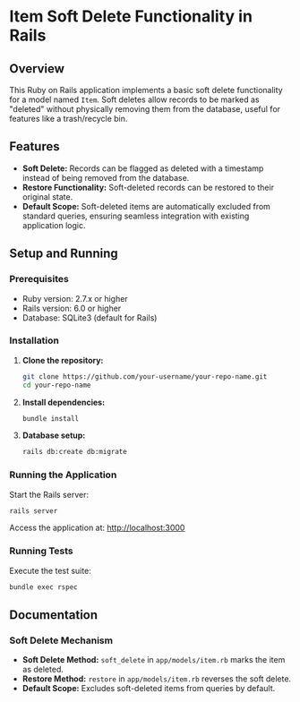 # Item Soft Delete Functionality in Rails

## Overview
This Ruby on Rails application implements a basic soft delete functionality for a model named `Item`. Soft deletes allow records to be marked as "deleted" without physically removing them from the database, useful for features like a trash/recycle bin.

## Features
- **Soft Delete:** Records can be flagged as deleted with a timestamp instead of being removed from the database.
- **Restore Functionality:** Soft-deleted records can be restored to their original state.
- **Default Scope:** Soft-deleted items are automatically excluded from standard queries, ensuring seamless integration with existing application logic.

## Setup and Running

### Prerequisites
- Ruby version: 2.7.x or higher
- Rails version: 6.0 or higher
- Database: SQLite3 (default for Rails)

### Installation
1. **Clone the repository:**
   ```bash
   git clone https://github.com/your-username/your-repo-name.git
   cd your-repo-name
   ```

2. **Install dependencies:**
   ```bash
   bundle install
   ```

3. **Database setup:**
   ```bash
   rails db:create db:migrate
   ```

### Running the Application
Start the Rails server:
```bash
rails server
```
Access the application at: [http://localhost:3000](http://localhost:3000)

### Running Tests
Execute the test suite:
```bash
bundle exec rspec
```

## Documentation

### Soft Delete Mechanism
- **Soft Delete Method:** `soft_delete` in `app/models/item.rb` marks the item as deleted.
- **Restore Method:** `restore` in `app/models/item.rb` reverses the soft delete.
- **Default Scope:** Excludes soft-deleted items from queries by default.